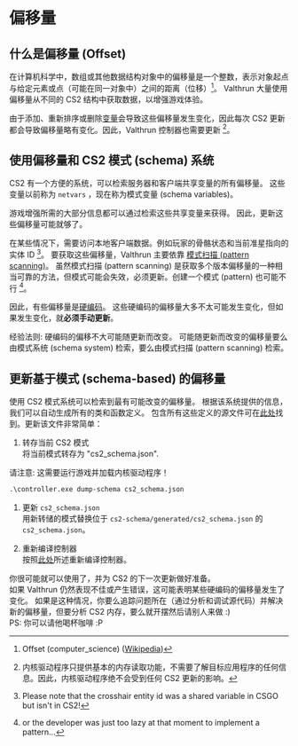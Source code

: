 # 偏移量
## 什么是偏移量 (Offset)
在计算机科学中，数组或其他数据结构对象中的偏移量是一个整数，表示对象起点与给定元素或点（可能在同一对象中）之间的距离（位移）[^4]。
Valthrun 大量使用偏移量从不同的 CS2 结构中获取数据，以增强游戏体验。

由于添加、重新排序或删除[变量](https://en.wikipedia.org/wiki/Variable_(computer_science))会导致这些偏移量发生变化，因此每次 CS2 更新都会导致偏移量略有变化。因此，Valthrun 控制器也需要更新 [^3]。

## 使用偏移量和 CS2 模式 (schema) 系统
CS2 有一个方便的系统，可以检索服务器和客户端共享变量的所有偏移量。 
这些变量以前称为 `netvars` ，现在称为模式变量 (schema variables)。

游戏增强所需的大部分信息都可以通过检索这些共享变量来获得。
因此，更新这些偏移量可能就够了。

在某些情况下，需要访问本地客户端数据。例如玩家的骨骼状态和当前准星指向的实体 ID [^1]。
要获取这些偏移量，Valthrun 主要依靠 [模式扫描 (pattern scanning)](https://www.unknowncheats.me/forum/general-programming-and-reversing/133228-implement-pattern-scanning-obtain-offsets-dynamically.html)。
虽然模式扫描 (pattern scanning) 是获取多个版本偏移量的一种相当可靠的方法，但模式可能会失效，必须更新。创建一个模式 (pattern) 也可能不行 [^2]。

因此，有些偏移量是[硬编码](https://en.wikipedia.org/wiki/Hard_coding)。 
这些硬编码的偏移量大多不太可能发生变化，但如果发生变化，就**必须手动更新**。

经验法则: 
硬编码的偏移不大可能随更新而改变。
可能随更新而改变的偏移量要么由模式系统 (schema system) 检索，要么由模式扫描 (pattern scanning) 检索。

## 更新基于模式 (schema-based) 的偏移量
使用 CS2 模式系统可以检索到最有可能改变的偏移量。
根据该系统提供的信息，我们可以自动生成所有的类和函数定义。
包含所有这些定义的源文件可在[此处](https://github.com/WolverinDEV/Valthrun/blob/master/cs2-schema/generated/cs2_schema.json)找到。更新该文件非常简单：

1. 转存当前 CS2 模式  
将当前模式转存为 "cs2_schema.json".

请注意:
这需要运行游戏并加载内核驱动程序！
```ps
.\controller.exe dump-schema cs2_schema.json
```  

1. 更新 `cs2_schema.json`  
用新转储的模式替换位于 `cs2-schema/generated/cs2_schema.json` 的 `cs2_schema.json`。
  
1. 重新编译控制器  
按照[此处](https://github.com/WolverinDEV/Valthrun/blob/master/BUILD.MD#2-overlay)所述重新编译控制器。
  
你很可能就可以使用了，并为 CS2 的下一次更新做好准备。  
如果 Valthrun 仍然表现不佳或产生错误，这可能表明某些硬编码的偏移量发生了变化。
如果是这种情况，你要么追踪问题所在（通过分析和调试源代码）并解决新的偏移量，但要分析 CS2 内存，要么就开摆然后请别人来做 :)   
PS: 你可以请他喝杯咖啡 :P

[^1]: Please note that the crosshair entity id was a shared variable in CSGO but isn't in CS2!
[^2]: or the developer was just too lazy at that moment to implement a pattern...
[^3]: 内核驱动程序只提供基本的内存读取功能，不需要了解目标应用程序的任何信息。因此，内核驱动程序绝不会受到任何 CS2 更新的影响。
[^4]: Offset (computer_science) ([Wikipedia](https://en.wikipedia.org/wiki/Offset_(computer_science)))
